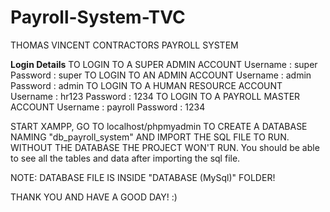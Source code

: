 # Payroll-System-TVC
THOMAS VINCENT CONTRACTORS PAYROLL SYSTEM

**Login Details**
TO LOGIN TO A SUPER ADMIN ACCOUNT
Username : super
Password : super
TO LOGIN TO AN ADMIN ACCOUNT
Username : admin
Password : admin
TO LOGIN TO A HUMAN RESOURCE ACCOUNT
Username : hr123
Password : 1234
TO LOGIN TO A PAYROLL MASTER ACCOUNT
Username : payroll
Password : 1234

START XAMPP, 
GO TO localhost/phpmyadmin TO CREATE A DATABASE NAMING "db_payroll_system" AND IMPORT THE SQL FILE TO RUN.
WITHOUT THE DATABASE THE PROJECT WON'T RUN.
You should be able to see all the tables and data after importing the sql file.

NOTE: DATABASE FILE IS INSIDE "DATABASE (MySql)" FOLDER!



THANK YOU AND HAVE A GOOD DAY! :) 
